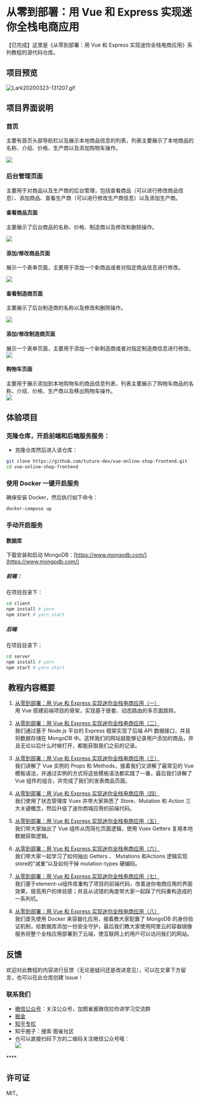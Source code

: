 # 从零到部署：用 Vue 和 Express 实现迷你全栈电商应用

【已完成】这里是《从零到部署：用 Vue 和 Express 实现迷你全栈电商应用》系列教程的源代码仓库。

<a name="F4RB6"></a>
## 项目预览

![Lark20200323-131207.gif](https://tva1.sinaimg.cn/large/00831rSTgy1gd54z2ym70g30jg0abazr.gif)

<a name="t5Wg4"></a>
## 项目界面说明

<a name="ZKItf"></a>
### 首页

主要有首页头部导航栏以及展示本地商品信息的列表，列表主要展示了本地商品的名称、介绍、价格、生产商以及添加购物车操作。

![](https://user-gold-cdn.xitu.io/2020/3/23/17106271648f976b?w=1366&h=657&f=png&s=29900)



<a name="i3VOg"></a>
### 后台管理页面

主要用于对商品以及生产商的后台管理，包括查看商品（可以进行修改商品信息）、添加商品、查看生产商（可以进行修改生产商信息）以及添加生产商。

<a name="BzD1F"></a>
#### 查看商品页面

主要展示了后台商品的名称、价格、制造商以及修改和删除操作。

![](https://user-gold-cdn.xitu.io/2020/3/23/171062716518d604?w=1366&h=657&f=png&s=21452)



<a name="mh4op"></a>
#### 添加/修改商品页面

展示一个表单页面，主要用于添加一个新商品或者对指定商品信息进行修改。

![](https://user-gold-cdn.xitu.io/2020/3/23/17106271655e25c7?w=1366&h=629&f=png&s=8720)

<a name="Dz97A"></a>
#### 查看制造商页面

主要展示了后台制造商的名称以及修改和删除操作。

![](https://user-gold-cdn.xitu.io/2020/3/23/171062716b1ad386?w=1361&h=614&f=png&s=14257)

<a name="A9Daz"></a>
#### 添加/修改制造商页面

展示一个表单页面，主要用于添加一个新制造商或者对指定制造商信息进行修改。<br />![](https://user-gold-cdn.xitu.io/2020/3/23/171062716d722d88?w=1361&h=613&f=png&s=9246)

<a name="9vO3e"></a>
#### 购物车页面

主要用于展示添加到本地购物车的商品信息列表，列表主要展示了购物车商品的名称、介绍、价格、生产商以及移出购物车操作。<br />![](https://user-gold-cdn.xitu.io/2020/3/23/1710627191776104?w=1362&h=613&f=png&s=26487)

<a name="Su5Ud"></a>
## 体验项目

<a name="nZocL"></a>

### 克隆仓库，开启前端和后端服务服务：

- 克隆仓库然后进入该仓库：
```bash
git clone https://github.com/tuture-dev/vue-online-shop-frontend.git
cd vue-online-shop-frontend
```

### 使用 Docker 一键开启服务

确保安装 Docker，然后执行如下命令：

```bash
docker-compose up
```

### 手动开启服务

#### 数据库

下载安装和启动 MongoDB：[https://www.mongodb.com/](https://www.mongodb.com/)

##### 前端：

在项目目录下：

```bash
cd client
npm install # yarn
npm start # yarn start
```

##### 后端

在项目目录下：

```bash
cd server
npm install # yarn
npm start # yarn start
```

<a name="rLy3Q"></a>
##  教程内容概要

1. [ 从零到部署：用 Vue 和 Express 实现迷你全栈电商应用（一）](https://tuture.co/2019/10/17/0b662ce/)<br />
用 Vue 搭建前端项目的骨架，实现基于嵌套、动态路由的多页面跳转。

2. [ 从零到部署：用 Vue 和 Express 实现迷你全栈电商应用（二）](https://tuture.co/2019/10/21/cb08dc8/)<br />
我们通过基于 Node.js 平台的 Express 框架实现了后端 API 数据接口，并且将数据存储在 MongoDB 中。这样我们的网站就能够记录用户添加的商品，并且无论以后什么时候打开，都能获取我们之前的记录。

3. [ 从零到部署：用 Vue 和 Express 实现迷你全栈电商应用（三）](https://tuture.co/2019/12/18/5e10a46/)<br />
我们讲解了 Vue 实例的 Props 和 Methods，接着我们又讲解了最常见的 Vue 模板语法，并通过实例的方式将这些模板语法都实践了一番，最后我们讲解了 Vue 组件的组合，并完成了我们的发表商品页面。

4. [ 从零到部署：用 Vue 和 Express 实现迷你全栈电商应用（四）](https://tuture.co/2020/01/10/ae8a389/)<br />
我们使用了状态管理库 Vuex 并带大家熟悉了 Store、Mutation 和 Action 三大关键概念，然后升级了迷你商城应用的前端代码。

5. [ 从零到部署：用 Vue 和 Express 实现迷你全栈电商应用（五）](https://tuture.co/2020/02/11/6f96d15/)<br />
我们带大家抽出了 Vue 组件从而简化页面逻辑，使用 Vuex Getters 复用本地数据获取逻辑。

6. [ 从零到部署：用 Vue 和 Express 实现迷你全栈电商应用（六）](https://tuture.co/2020/03/03/-Oixkkq/)<br />
我们带大家一起学习了如何抽出 Getters 、 Mutations 和Actions 逻辑实现store的“减重”以及如何干掉 mutation-types 硬编码。

7. [ 从零到部署：用 Vue 和 Express 实现迷你全栈电商应用（七）](https://tuture.co/2020/03/13/tc1c9oD/)<br />
我们基于element-ui组件库重构了项目的前端代码，改善迷你电商应用的界面效果，提高用户的体验感；并且从试错的角度带大家一起踩了代码重构造成的一系列坑。

8. [ 从零到部署：用 Vue 和 Express 实现迷你全栈电商应用（八）](https://tuture.co/2020/03/14/-td0ssr/)<br />
我们首先使用 Docker 来容器化应用，接着教大家配置了 MongoDB 的身份验证机制，给数据库添加一份安全守护，最后我们教大家使用阿里云的容器镜像服务将整个全栈应用部署到了云端，使互联网上的用户可以访问我们的网站。
<a name="7tL2O"></a>
## 反馈

欢迎对此教程的内容进行反馈（无论是疑问还是改进意见），可以在文章下方留言，也可以在此仓库创建 Issue！

<a name="62ZxJ"></a>
### 联系我们

- [微信公众号](https://tuture.co/images/social/wechat.png)：关注公众号，加图雀酱微信拉你进学习交流群
- [掘金](https://juejin.im/user/5b33414351882574b9694d28)
- [知乎专栏](https://zhuanlan.zhihu.com/tuture)
- 知乎圈子：搜索 图雀社区
- 也可以直接扫码下方的二维码关注微信公众号哦：<br />
![](https://user-gold-cdn.xitu.io/2020/3/23/1710627191d422db?w=900&h=500&f=png&s=138401)

<a name="8GU2e"></a>****
## 许可证

MIT。
